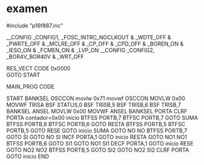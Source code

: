 # examen
#include "p16f887.inc"
    
 __CONFIG _CONFIG1, _FOSC_INTRC_NOCLKOUT & _WDTE_OFF & _PWRTE_OFF & _MCLRE_OFF & _CP_OFF & _CPD_OFF & _BOREN_ON & _IESO_ON & _FCMEN_ON & _LVP_ON
 __CONFIG _CONFIG2, _BOR4V_BOR40V & _WRT_OFF

RES_VECT  CODE    0x0000            
    GOTO    START                

MAIN_PROG CODE                     

START
    BANKSEL OSCCON
    movlw 0x71
    movwf OSCCON
    MOVLW 0x00
    MOVWF TRISA
    BSF STATUS,0
    BSF TRISB,5
    BSF TRISB,6
    BSF TRISB,7
    BANKSEL ANSEL
    MOVLW 0x00
    MOVWF ANSEL
    BANKSEL PORTA
    CLRF PORTA
    contador=0x00
inicio
    BTFSS PORTB,7
    BTFSC PORTB,7
    GOTO SUMA
    BTFSS PORTB,6
    BTFSC PORTB,6
    GOTO RESTA
    BTFSS PORTB,5
    BTFSC PORTB,5
    GOTO RESE
    GOTO inicio
SUMA
    GOTO NO
NO
    BTFSS PORTB,7
    GOTO SI
    GOTO NO
SI 
    INCF PORTA,1
    GOTO inicio
RESTA 
    GOTO NO1
NO1
    BTFSS PORTB,6
    GOTO SI1
    GOTO NO1
SI1
    DECF PORTA,1
    GOTO inicio
RESE
    GOTO NO2
NO2
    BTFSS PORTB,5
    GOTO SI2
    GOTO NO2
SI2
    CLRF PORTA
    GOTO inicio
    END
